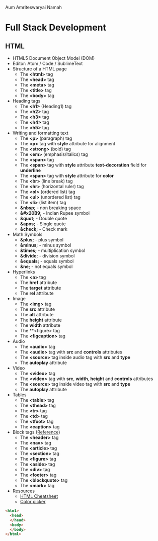 Aum Amriteswaryai Namah

# Full Stack Development

## HTML

* HTML5 Document Object Model (DOM) 
* Editor: Atom / Code / SublimeText
* Structure of a HTML page
  - The **&lt;html&gt;** tag
  - The **&lt;head&gt;** tag
  - The **&lt;meta&gt;** tag
  - The **&lt;title&gt;** tag
  - The **&lt;body&gt;** tag
* Heading tags
  - The **&lt;h1&gt;** (Heading1) tag
  - The **&lt;h2&gt;** tag
  - The **&lt;h3&gt;** tag
  - The **&lt;h4&gt;** tag
  - The **&lt;h5&gt;** tag
* Writing and formatting text
  - The **&lt;p&gt;** (paragraph) tag
  - The **&lt;p&gt;** tag with **style** attribute for alignment
  - The **&lt;strong&gt;** (bold) tag
  - The **&lt;em&gt;** (emphasis/italics) tag
  - The **&lt;span&gt;** tag
  - The **&lt;span&gt;** tag with **style** attribute **text-decoration** field for **underline**
  - The **&lt;span&gt;** tag with **style** attribute for **color**
  - The **&lt;br&gt;** (line break) tag
  - The **&lt;hr&gt;** (horizontal ruler) tag
  - The **&lt;ol&gt;** (ordered list) tag
  - The **&lt;ul&gt;** (unordered list) tag
  - The **&lt;li&gt;** (list item) tag
  - **&amp;nbsp;** - non breaking space
  - **&amp;#x20B9;** - Indian Rupee symbol
  - **&amp;quot;** - Double quote
  - **&amp;apos;** - Single quote
  - **&amp;check;** - Check mark
* Math Symbols
  - **&amp;plus;** - plus symbol
  - **&amp;minus;** - minus symbol
  - **&amp;times;** - multiplication symbol
  - **&amp;divide;** - division symbol
  - **&amp;equals;** - equals symbol
  - **&amp;ne;** - not equals symbol
* Hyperlinks
  - The **&lt;a&gt;** tag
  - The **href** attribute
  - The **target** attribute
  - The **rel** attribute
* Image
  - The **&lt;img&gt;** tag
  - The **src** attribute
  - The **alt** attribute
  - The **height** attribute
  - The **width** attribute
  - The **&lt;figure&gt; tag
  - The **&lt;figcaption&gt;** tag
* Audio
  - The **&lt;audio&gt;** tag
  - The **&lt;audio&gt;** tag with **src** and **controls** attributes
  - The **&lt;source&gt;** tag inside audio tag with **src** and **type**
  - The **autoplay** attribute
* Video
  - The **&lt;video&gt;** tag
  - The **&lt;video&gt;** tag with **src**, **width**, **height** and **controls** attributes
  - The **&lt;source&gt;** tag inside video tag with **src** and **type**
  - The **autoplay** attribute
* Tables
  - The **&lt;table&gt;** tag
  - The **&lt;thead&gt;** tag
  - The **&lt;tr&gt;** tag
  - The **&lt;td&gt;** tag
  - The **&lt;tfoot&gt;** tag
  - The **&lt;caption&gt;** tag
* Block tags ([Reference](https://softcodeon.com/tutorials/10-alternatives-to-the-div-html-tag.htm))
  - The **&lt;header&gt;** tag
  - The **&lt;nav&gt;** tag
  - The **&lt;article&gt;** tag
  - The **&lt;section&gt;** tag
  - The **&lt;figure&gt;** tag
  - The **&lt;aside&gt;** tag
  - The **&lt;div&gt;** tag
  - The **&lt;footer&gt;** tag
  - The **&lt;blockquote&gt;** tag
  - The **&lt;mark&gt;** tag
* Resources
  - [HTML Cheatsheet](https://htmlcheatsheet.com/)
  - [Color picker](https://www.w3schools.com/colors/colors_picker.asp)

```html
<html>
  <head>
  </head>
  <body>
  </body>
</html>
```
